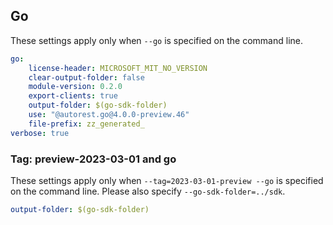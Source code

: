 ## Go

These settings apply only when `--go` is specified on the command line.

``` yaml $(go)
go:
    license-header: MICROSOFT_MIT_NO_VERSION
    clear-output-folder: false
    module-version: 0.2.0
    export-clients: true
    output-folder: $(go-sdk-folder)
    use: "@autorest.go@4.0.0-preview.46"
    file-prefix: zz_generated_
verbose: true
```

### Tag: preview-2023-03-01 and go

These settings apply only when `--tag=2023-03-01-preview --go` is specified on the command line.
Please also specify `--go-sdk-folder=../sdk`.

``` yaml $(tag) == '2023-03-01-preview' && $(go)
output-folder: $(go-sdk-folder)
```
